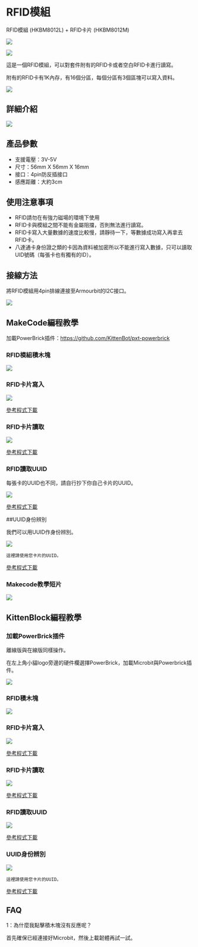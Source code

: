 # RFID模組

RFID模組 (HKBM8012L) + RFID卡片 (HKBM8012M)

![](./images/10_04.png)

![](./images/10_05.png)

這是一個RFID模組，可以對套件附有的RFID卡或者空白RFID卡進行讀寫。

附有的RFID卡有1K內存，有16個分區，每個分區有3個區塊可以寫入資料。

![](./images/IMG_2583.GIF)

## 詳細介紹

![](./images/10_03.png)

## 產品參數

- 支援電壓：3V-5V
- 尺寸：56mm X 56mm X 16mm
- 接口：4pin防反插接口
- 感應距離：大約3cm

## 使用注意事項

- RFID請勿在有強力磁場的環境下使用
- RFID卡與模組之間不能有金屬阻擋，否則無法進行讀寫。
- RFID卡寫入大量數據的速度比較慢，請靜待一下，等數據成功寫入再拿去RFID卡。
- 八達通卡身份證之類的卡因為資料被加密所以不能進行寫入數據，只可以讀取UID號碼（每張卡也有獨有的ID）。

## 接線方法

將RFID模組用4pin排線連接至Armourbit的I2C接口。

![](./kbimages/rfidcon.jpg)

## MakeCode編程教學

加載PowerBrick插件：https://github.com/KittenBot/pxt-powerbrick

### RFID模組積木塊

![](./images/rfidblocks.png)

### RFID卡片寫入

![](./images/rfidwrite.png)

[參考程式下載](https://bit.ly/PowerbrickM8_01Hex)

### RFID卡片讀取

![](./images/rfidread.png)

[參考程式下載](https://bit.ly/PowerbrickM8_02Hex)

### RFID讀取UUID

每張卡的UUID也不同，請自行抄下你自己卡片的UUID。

![](./images/uidread.png)

[參考程式下載](https://bit.ly/PowerbrickM8_03Hex)

##UUID身份辨別

我們可以用UUID作身份辨別。

![](./images/uididentify.png)

    這裡請使用您卡片的UUID。

[參考程式下載](https://bit.ly/PowerbrickM8_04Hex)

### Makecode教學短片

[![](./images/rfidtut.png)](https://www.youtube.com/watch?v=r1B6l7xK7So)

## KittenBlock編程教學

### 加載PowerBrick插件

離線版與在線版同樣操作。

在左上角小貓logo旁邊的硬件欄選擇PowerBrick，加載Microbit與Powerbrick插件。

![](./kbimages/addextension.png)

### RFID積木塊

![](./kbimages/kbrfidblocks.png)

### RFID卡片寫入

![](./kbimages/rfidwrite.png)

[參考程式下載](https://bit.ly/PowerbrickM8_01sb3)

### RFID卡片讀取

![](./kbimages/rfidread.png)

[參考程式下載](https://bit.ly/PowerbrickM8_02sb3)

### RFID讀取UUID

![](./kbimages/uidread.png)

[參考程式下載](https://bit.ly/PowerbrickM8_03sb3)

### UUID身份辨別

![](./kbimages/uididentify.png)

    這裡請使用您卡片的UUID。
    
[參考程式下載](https://bit.ly/PowerbrickM8_04sb3)

## FAQ

1：為什麼我點擊積木塊沒有反應呢？

首先確保已經連接好Microbit，然後上載韌體再試一試。